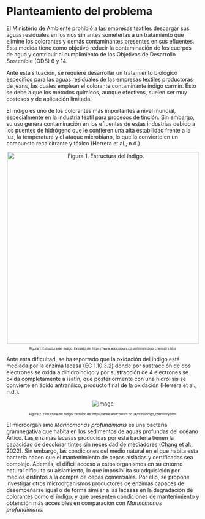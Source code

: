 # Planteamiento del problema
El Ministerio de Ambiente prohibió a las empresas textiles descargar sus aguas residuales en los ríos sin antes someterlas a un tratamiento que elimine los colorantes y demás contaminantes presentes en sus efluentes. Esta medida tiene como objetivo reducir la contaminación de los cuerpos de agua y contribuir al cumplimiento de los Objetivos de Desarrollo Sostenible (ODS) 6 y 14.

Ante esta situación, se requiere desarrollar un tratamiento biológico específico para las aguas residuales de las empresas textiles productoras de jeans, las cuales emplean el colorante contaminante índigo carmín. Esto se debe a que los métodos químicos, aunque efectivos, suelen ser muy costosos y de aplicación limitada.

El índigo es uno de los colorantes más importantes a nivel mundial, especialmente en la industria textil para procesos de tinción. Sin embargo, su uso genera contaminación en los efluentes de estas industrias debido a los puentes de hidrógeno que le confieren una alta estabilidad frente a la luz, la temperatura y el ataque microbiano, lo que lo convierte en un compuesto recalcitrante y tóxico (Herrera et al., n.d.).

<div align="center">
  <img src="https://www.wildcolours.co.uk/assets/images/natural-dyes-indigo-chemistry.png" alt="Figura 1. Estructura del índigo." width="500">
  <p style="font-size: 8px; color: black;">Figura 1. Estructura del índigo. Extraído de: https://www.wildcolours.co.uk/html/indigo_chemistry.html</p>
</div>

Ante esta dificultad, se ha reportado que la oxidación del índigo está mediada por la enzima lacasa (EC 1.10.3.2) donde por sustracción de dos electrones se oxida a dihidroíndigo y por sustracción de 4 electrones se oxida completamente a isatín, que posteriormente con una hidrólisis se convierte en ácido antranílico, producto final de la oxidación (Herrera et al., n.d.).




<div align="center">
  
  ![image](https://github.com/user-attachments/assets/726589a1-becd-41e5-b615-b8b21b1628aa)
  <p style="font-size: 8px; color: black;">Figura 2. Estructura del índigo. Extraído de: https://www.wildcolours.co.uk/html/indigo_chemistry.html</p>
</div>


El microorganismo _Marinomonas profundimaris_ es una bacteria gramnegativa que habita en los sedimentos de aguas profundas del océano Ártico. Las enzimas lacasas producidas por esta bacteria tienen la capacidad de decolorar tintes sin necesidad de mediadores (Chang et al., 2022). Sin embargo, las condiciones del medio natural en el que habita esta bacteria hacen que el mantenimiento de cepas aisladas y certificadas sea complejo. Además, el difícil acceso a estos organismos en su entorno natural dificulta su aislamiento, lo que imposibilita su adquisición por medios distintos a la compra de cepas comerciales. Por ello, se propone investigar otros microorganismos productores de enzimas capaces de desempeñarse igual o de forma similar a las lacasas en la degradación de colorantes como el índigo, y que presenten condiciones de mantenimiento y obtención más accesibles en comparación con _Marinomonas profundimaris_.
